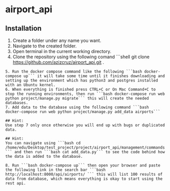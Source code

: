 # airport_api

## Installation

1. Create a folder under any name you want.
2. Navigate to the created folder.
3. Open terminal in the current working directory.
4. Clone the repository using the following comand ```shell
git clone https://github.com/azizcruz/airport_api.git .
```
5. Run the docker compose command like the following ```bash docker-compose up``` it will take some time until it finishes downloading and setting up the environment which has python3 and postgres installed with an Ubuntu kernel.
6. When everything is finished press CTRL+C or On Mac Command+C to stop the running environments, then run ```bash docker-compose run web python project/manage.py migrate``` this will create the needed databases.
7. Add data to the database using the following command ```bash docker-compose run web python project/manage.py add_data airports```

## Hint:
Use step 7 only once otherwise you will end up with bugs or duplicated data.

## Hint:
You can navigate using ```bash cd /home/edu/Desktop/test_project/project/airport_api/management/commands
``` and then run ```bash cat add_data.py``` to see the code behind how the data is added to the database.

8. Run ```bash docker-compose up``` then open your browser and paste the following link in the search bar ```bash http://localhost:8000/api/airports/ ``` this will list 100 results of data from database, which means everything is okay to start using the rest api.
